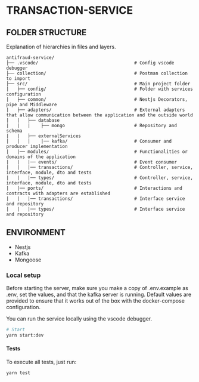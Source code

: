 # TRANSACTION-SERVICE

## FOLDER STRUCTURE

Explanation of hierarchies in files and layers.

```
antifraud-service/
├── .vscode/                                    # Config vscode debugger
├── collection/                                 # Postman collection to import
├── src/                                        # Main project folder 
|   ├── config/                                 # Folder with services configuration 
|   ├── common/                                 # Nestjs Decorators, pipe and Middleware
|   ├── adapters/                               # External adapters that allow communication between the application and the outside world
|   |   ├── database 
|   |   |    ├── mongo                          # Repository and schema
|   |   ├── externalServices                    
|   |   |    |── kafka/                         # Consumer and producer implementation
|   |── modules/                                # Functionalities or domains of the application
|   |   |── events/                             # Event consumer
|   |   |── transactions/                       # Controller, service, interface, module, dto and tests
|   |   |── types/                              # Controller, service, interface, module, dto and tests
|   |── ports/                                  # Interactions and contracts with adapters are established
|   |   |── transactions/                       # Interface service and repository
|   |   |── types/                              # Interface service and repository
```

## ENVIRONMENT

- Nestjs
- Kafka
- Mongoose

### Local setup

Before starting the server, make sure you make a copy of .env.example as .env, set the values, and that the kafka server is running. Default values are provided to ensure that it works out of the box with the docker-compose configuration.

You can run the service locally using the vscode debugger.

```sh
# Start
yarn start:dev
```

#### Tests

To execute all tests, just run:

```sh
yarn test
```